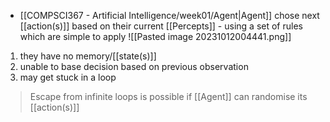- [[COMPSCI367 - Artificial Intelligence/week01/Agent|Agent]] chose next [[action(s)]] based on their current [[Percepts]] - using a set of rules which are simple to apply
![[Pasted image 20231012004441.png]]

1. they have no memory/[[state(s)]]
2. unable to base decision based on previous observation
3. may get stuck in a loop

>Escape from infinite loops is possible if [[Agent]] can randomise its [[action(s)]]